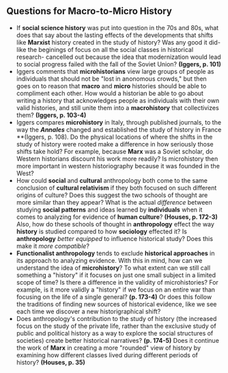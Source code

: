 ## Questions for Macro-to-Micro History
- If **social science history** was put into question in the 70s and 80s, what does that say about the lasting effects of the developments that shifts like **Marxist** history created in the study of history? Was any good it did- like the beginings of focus on all the social classes in historical research- cancelled out because the idea that modernization would lead to social progress failed with the fall of the Soviet Union? **(Iggers, p. 101)**
- Iggers comments that **microhistorians** view large groups of people as individuals that should not be "lost in anonomous crowds," but then goes on to reason that **macro** and **micro** histories should be able to compliment each other. How would a historian be able to go about writing a history that acknowledges people as individuals with their own valid histories, and still unite them into a **macrohistory** that collectivizes them? **(Iggers, p. 103-4)**
- Iggers compares **microhistory** in Italy, through published journals, to the way the **_Annales_** changed and established the study of history in France **(Iggers, p. 108). Do the physical locations of where the shifts in the study of history were rooted make a difference in how seriously those shifts take hold? For example, because **Marx** was a Soviet scholar, do Western historians discount his work more readily? Is microhistory then more important in western historiography because it was founded in the West?
- How could **social** and **cultural** anthropology both come to the same conclusion of **cultural relativism** if they both focused on such different origins of culture? Does this suggest the two schools of thought are more similar than they appear? What is the actual _difference_ between studying **social patterns** and ideas learned by **individuals** when it comes to analyzing for evidence of **human culture**? **(Houses, p. 172-3)** Also, how do these schools of thought in **anthropology** effect the way **history** is studied compared to how **sociology** effected it? Is **anthropology** _better equipped_ to influence historical study? Does this make it _more compatible_?
- **Functionalist anthropology** tends to exclude **historical approaches** in its approach to analyzing evidence. With this in mind, how can we understand the idea of **microhistory**? To what extent can we still call something a "history" if it focuses on just one small subject in a limited scope of time? Is there a difference in the validity of microhistories? For example, is it more validly a "history" if we focus on an entire war than focusing on the life of a single general? **(p. 173-4)** Or does this follow the traditions of finding new sources of historical evidence, like we see each time we discover a new historigraphical shift?
- Does anthropology's contribution to the study of history (the increased focus on the study of the private life, rather than the exclusive study of public and political history as a way to explore the social structures of societies) create better historical narratives? **(p. 174-5)** Does it continue the work of **Marx** in creating a more "rounded" view of history by examining how different classes lived during different periods of history? **(Houses, p. 35)**
